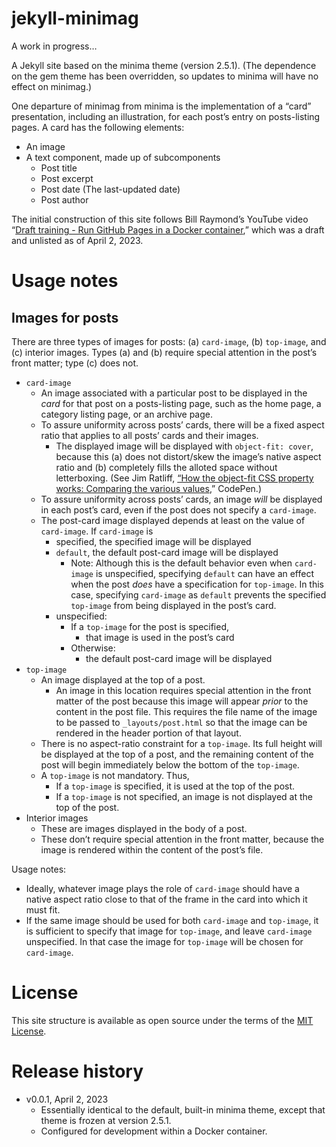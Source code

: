 # jekyll-minimag

A work in progress…

A Jekyll site based on the minima theme (version 2.5.1). (The dependence on the gem theme has been overridden, so updates to minima will have no effect on minimag.)

One departure of minimag from minima is the implementation of a “card” presentation, including an illustration, for each post’s entry on posts-listing pages. A card has the following elements:
* An image
* A text component, made up of subcomponents
  * Post title
  * Post excerpt
  * Post date (The last-updated date)
  * Post author

The initial construction of this site follows Bill Raymond’s YouTube video “[Draft training - Run GitHub Pages in a Docker container](https://www.youtube.com/watch?v=4zCZhPjzlc0&lc=Ugw9B54_UzDEPIQFP_N4AaABAg),” which was a draft and unlisted as of April 2, 2023.

# Usage notes
## Images for posts
There are three types of images for posts: (a) `card-image`, (b) `top-image`, and (c) interior images. Types (a) and (b) require special attention in the post’s front matter; type (c) does not.
* `card-image`
  * An image associated with a particular post to be displayed in the *card* for that post on a posts-listing page, such as the home page, a category listing page, or an archive page.
  * To assure uniformity across posts’ cards, there will be a fixed aspect ratio that applies to all posts’ cards and their images.
    * The displayed image will be displayed with `object-fit: cover`, because this (a) does not distort/skew the image’s native aspect ratio and (b) completely fills the alloted space without letterboxing. (See Jim Ratliff, [“How the object-fit CSS property works: Comparing the various values](https://codepen.io/jimratliff/pen/wVYrKb),” CodePen.)
  * To assure uniformity across posts’ cards, an image *will* be displayed in each post’s card, even if the post does not specify a `card-image`.
  * The post-card image displayed depends at least on the value of `card-image`. If `card-image` is
    * specified, the specified image will be displayed
    * `default`, the default post-card image will be displayed
      * Note: Although this is the default behavior even when `card-image` is unspecified, specifying `default` can have an effect when the post *does* have a specification for `top-image`. In this case, specifying `card-image` as `default` prevents the specified `top-image` from being displayed in the post’s card.
    * unspecified:
      * If a `top-image` for the post is specified,
        * that image is used in the post’s card
      * Otherwise:
        * the default post-card image will be displayed
* `top-image`
  * An image displayed at the top of a post.
    * An image in this location requires special attention in the front matter of the post because this image will appear *prior* to the content in the post file. This requires the file name of the image to be passed to `_layouts/post.html` so that the image can be rendered in the header portion of that layout.
  * There is no aspect-ratio constraint for a `top-image`. Its full height will be displayed at the top of a post, and the remaining content of the post will begin immediately below the bottom of the `top-image`.
  * A `top-image` is not mandatory. Thus,
    * If a `top-image` is specified, it is used at the top of the post.
    * If a `top-image` is not specified, an image is not displayed at the top of the post.
* Interior images
  * These are images displayed in the body of a post.
  * These don’t require special attention in the front matter, because the image is rendered within the content of the post’s file.

Usage notes:
* Ideally, whatever image plays the role of `card-image` should have a native aspect ratio close to that of the frame in the card into which it must fit.
* If the same image should be used for both `card-image` and `top-image`, it is sufficient to specify that image for `top-image`, and leave `card-image` unspecified. In that case the image for `top-image` will be chosen for `card-image`.

# License

This site structure is available as open source under the terms of the [MIT License](http://opensource.org/licenses/MIT).

# Release history
* v0.0.1, April 2, 2023
  * Essentially identical to the default, built-in minima theme, except that theme is frozen at version 2.5.1.
  * Configured for development within a Docker container.